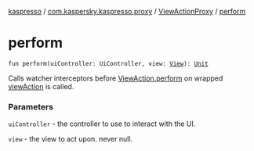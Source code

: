 [kaspresso](../../index.md) / [com.kaspersky.kaspresso.proxy](../index.md) / [ViewActionProxy](index.md) / [perform](./perform.md)

# perform

`fun perform(uiController: UiController, view: `[`View`](https://developer.android.com/reference/android/view/View.html)`): `[`Unit`](https://kotlinlang.org/api/latest/jvm/stdlib/kotlin/-unit/index.html)

Calls watcher interceptors before [ViewAction.perform](#) on wrapped [viewAction](#) is called.

### Parameters

`uiController` - the controller to use to interact with the UI.

`view` - the view to act upon. never null.